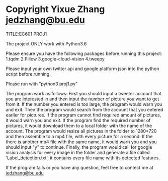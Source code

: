 # Copyright Yixue Zhang jedzhang@bu.edu

TITLE:EC601 PROJ1

The project ONLY work with Python3.6 

Please ensure you have the following packages before running this project:
1.tqdm
2.Pillow
3.google-cloud-vision
4.tweepy

Please input your own twitter api and google platform json into the python script before running.

Please run with "python3 proj1.py"

The program work as follows:
First you should input a tweeter account that you are interested in and then input the number of picture you want to get from it. If the number you entered is too large, the program would warn you and exit. Then the program would search from the account that you entered eariler for pictures.
If the program cannot find required amount of pictures, it would warn you and exit. If the program find the required number of pictures, it would download them to a local folder with the name of the account. The program would resize all pictures in the folder to 1280*720 and then assemble to a mp4 file, with every picture for a second. If the there is another mp4 file with the same name, it would warn you and you should input "y" to continue. Finally, the program would call for google vision analysis for every image in the folder and generate a file called 'Label_detection.txt', it contains every file name with its detected features.

If the program fails or you have any question, feel free to contect me at jedzhang@bu.edu

